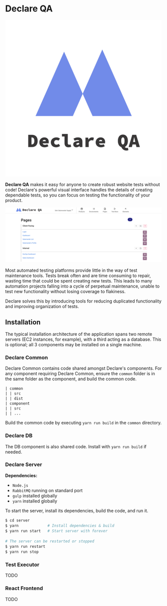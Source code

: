 # Declare QA

![Declare QA Logo](https://raw.githubusercontent.com/jaredloomis/declare/master/assets/dist/declare-logo-master-1.png)

**Declare QA** makes it easy for anyone to create robust website tests without code!
Declare's powerful visual interface handles the details of creating dependable tests, so
you can focus on testing the functionality of your product.

![Declare Screenshot Page List](https://raw.githubusercontent.com/jaredloomis/declare/master/assets/dist/screenshot_page_list.png)

Most automated testing platforms provide little in the way of test maintenance tools. Tests
break often and are time consuming to repair, wasting time that could be spent creating new
tests. This leads to many automation projects falling into a cycle of perpetual maintenance,
unable to test new functionality without losing coverage to flakiness.

Declare solves this by introducing tools for reducing duplicated functionality and improving
organization of tests.

## Installation

The typical installation architecture of the application spans two remote servers
(EC2 instances, for example), with a third acting as a database. This is optional; all 3
components may be installed on a single machine.

### Declare Common

Declare Common contains code shared amongst Declare's components. For any component requiring
Declare Common, ensure the `common` folder is in the same folder as the component, and build the
common code.

```
| common
| | src
| | dist
| component
| | src
| | ...
```

Build the common code by executing `yarn run build` in the `common` directory.

### Declare DB

The DB component is also shared code. Install with `yarn run build` if needed.

### Declare Server

**Dependencies:**

- `Node.js`
- `RabbitMQ` running on standard port
- `gulp` installed globally
- `yarn` installed globally

To start the server, install its dependencies, build the code, and run it.

```bash
$ cd server
$ yarn             # Install dependencies & build
$ yarn run start   # Start server with forever

# The server can be restarted or stopped
$ yarn run restart
$ yarn run stop
```

### Test Executor

TODO

### React Frontend

TODO

